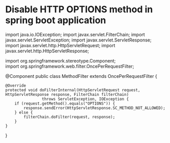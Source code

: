 # Disable HTTP OPTIONS method in spring boot application

import java.io.IOException;
import javax.servlet.FilterChain;
import javax.servlet.ServletException;
import javax.servlet.ServletResponse;
import javax.servlet.http.HttpServletRequest; 
import javax.servlet.http.HttpServletResponse; 

import org.springframework.stereotype.Component;     
import org.springframework.web.filter.OncePerRequestFilter; 

@Component
public class MethodFilter extends OncePerRequestFilter { 

    @Override 
    protected void doFilterInternal(HttpServletRequest request, HttpServletResponse response, FilterChain filterChain) 
                    throws ServletException, IOException { 
        if (request.getMethod().equals("OPTIONS")) {
            response.sendError(HttpServletResponse.SC_METHOD_NOT_ALLOWED);
        } else { 
            filterChain.doFilter(request, response); 
        } 
    }
} 
